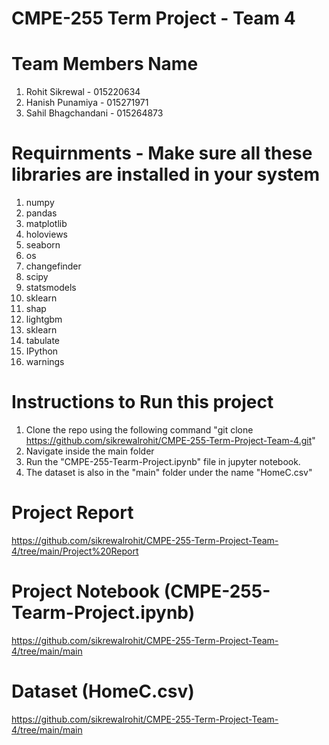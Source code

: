# CMPE-255 Term Project - Team 4 

# Team Members Name
1) Rohit Sikrewal - 015220634
2) Hanish Punamiya - 015271971
3) Sahil Bhagchandani - 015264873

# Requirnments - Make sure all these libraries are installed in your system
1) numpy
2) pandas
3) matplotlib
4) holoviews
5) seaborn
6) os
7) changefinder
8) scipy
9) statsmodels
10) sklearn
11) shap
12) lightgbm
13) sklearn
14) tabulate
15) IPython
16) warnings

# Instructions to Run this project
1) Clone the repo using the following command "git clone https://github.com/sikrewalrohit/CMPE-255-Term-Project-Team-4.git"
2) Navigate inside the main folder
3) Run the "CMPE-255-Tearm-Project.ipynb" file in jupyter notebook.
4) The dataset is also in the "main" folder under the name "HomeC.csv"

# Project Report
https://github.com/sikrewalrohit/CMPE-255-Term-Project-Team-4/tree/main/Project%20Report

# Project Notebook (CMPE-255-Tearm-Project.ipynb)
https://github.com/sikrewalrohit/CMPE-255-Term-Project-Team-4/tree/main/main

# Dataset (HomeC.csv)
https://github.com/sikrewalrohit/CMPE-255-Term-Project-Team-4/tree/main/main
